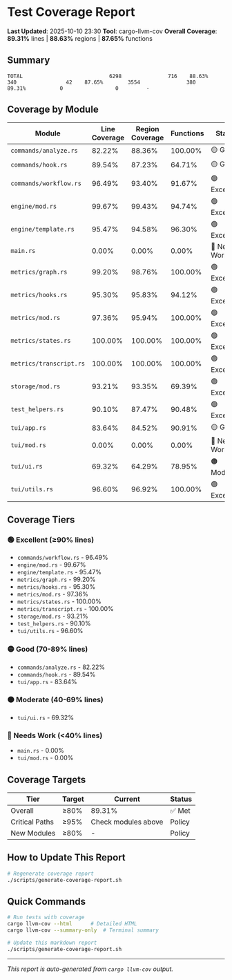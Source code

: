 # Test Coverage Report

**Last Updated**: 2025-10-10 23:30
**Tool**: cargo-llvm-cov
**Overall Coverage**: **89.31%** lines | **88.63%** regions | **87.65%** functions

## Summary

```
TOTAL                            6298               716    88.63%         340                42    87.65%        3554               380    89.31%           0                 0         -
```

## Coverage by Module

| Module | Line Coverage | Region Coverage | Functions | Status |
|--------|--------------|-----------------|-----------|--------|
| `commands/analyze.rs` | 82.22% | 88.36% | 100.00% | 🟡 Good |
| `commands/hook.rs` | 89.54% | 87.23% | 64.71% | 🟡 Good |
| `commands/workflow.rs` | 96.49% | 93.40% | 91.67% | 🟢 Excellent |
| `engine/mod.rs` | 99.67% | 99.43% | 94.74% | 🟢 Excellent |
| `engine/template.rs` | 95.47% | 94.58% | 96.30% | 🟢 Excellent |
| `main.rs` | 0.00% | 0.00% | 0.00% | 🔴 Needs Work |
| `metrics/graph.rs` | 99.20% | 98.76% | 100.00% | 🟢 Excellent |
| `metrics/hooks.rs` | 95.30% | 95.83% | 94.12% | 🟢 Excellent |
| `metrics/mod.rs` | 97.36% | 95.94% | 100.00% | 🟢 Excellent |
| `metrics/states.rs` | 100.00% | 100.00% | 100.00% | 🟢 Excellent |
| `metrics/transcript.rs` | 100.00% | 100.00% | 100.00% | 🟢 Excellent |
| `storage/mod.rs` | 93.21% | 93.35% | 69.39% | 🟢 Excellent |
| `test_helpers.rs` | 90.10% | 87.47% | 90.48% | 🟢 Excellent |
| `tui/app.rs` | 83.64% | 84.52% | 90.91% | 🟡 Good |
| `tui/mod.rs` | 0.00% | 0.00% | 0.00% | 🔴 Needs Work |
| `tui/ui.rs` | 69.32% | 64.29% | 78.95% | 🟠 Moderate |
| `tui/utils.rs` | 96.60% | 96.92% | 100.00% | 🟢 Excellent |

## Coverage Tiers

### 🟢 Excellent (≥90% lines)
- `commands/workflow.rs` - 96.49%
- `engine/mod.rs` - 99.67%
- `engine/template.rs` - 95.47%
- `metrics/graph.rs` - 99.20%
- `metrics/hooks.rs` - 95.30%
- `metrics/mod.rs` - 97.36%
- `metrics/states.rs` - 100.00%
- `metrics/transcript.rs` - 100.00%
- `storage/mod.rs` - 93.21%
- `test_helpers.rs` - 90.10%
- `tui/utils.rs` - 96.60%

### 🟡 Good (70-89% lines)
- `commands/analyze.rs` - 82.22%
- `commands/hook.rs` - 89.54%
- `tui/app.rs` - 83.64%

### 🟠 Moderate (40-69% lines)
- `tui/ui.rs` - 69.32%

### 🔴 Needs Work (<40% lines)
- `main.rs` - 0.00%
- `tui/mod.rs` - 0.00%

## Coverage Targets

| Tier | Target | Current | Status |
|------|--------|---------|--------|
| Overall | ≥80% | 89.31% | ✅ Met |
| Critical Paths | ≥95% | Check modules above | Policy |
| New Modules | ≥80% | - | Policy |

## How to Update This Report

```bash
# Regenerate coverage report
./scripts/generate-coverage-report.sh
```

## Quick Commands

```bash
# Run tests with coverage
cargo llvm-cov --html      # Detailed HTML
cargo llvm-cov --summary-only  # Terminal summary

# Update this markdown report
./scripts/generate-coverage-report.sh
```

---

*This report is auto-generated from `cargo llvm-cov` output.*
